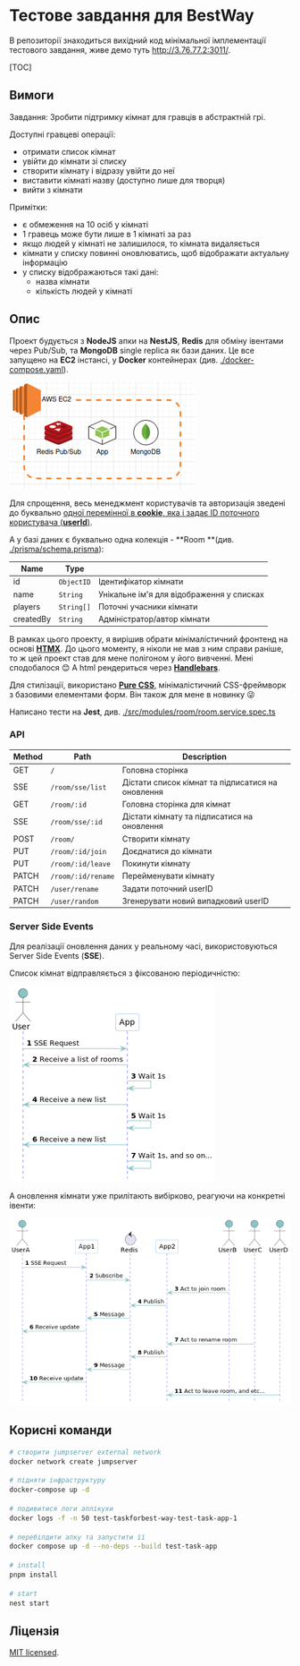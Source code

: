 # Тестове завдання для BestWay

В репозиторії знаходиться вихідний код мінімальної імплементації тестового завдання, живе демо туть http://3.76.77.2:3011/.

[TOC]

## Вимоги

Завдання: Зробити підтримку кімнат для гравців в абстрактній грі.

Доступні гравцеві операції:

- отримати список кімнат
- увійти до кімнати зі списку
- створити кімнату і відразу увійти до неї
- виставити кімнаті назву (доступно лише для творця)
- вийти з кімнати

Примітки:

- є обмеження на 10 осіб у кімнаті
- 1 гравець може бути лише в 1 кімнаті за раз
- якщо людей у кімнаті не залишилося, то кімната видаляється
- кімнати у списку повинні оновлюватись, щоб відображати актуальну інформацію
- у списку відображаються такі дані:
    - назва кімнати
    - кількість людей у кімнаті

## Опис

Проект будується з **NodeJS** апки на **NestJS**, **Redis** для обміну івентами через Pub/Sub, та **MongoDB** single replica як бази
даних. Це все запущено на **EC2** інстансі, у **Docker** контейнерах (див. [./docker-compose.yaml](./docker-compose.yaml)).

![](./doc/infrastructure.png)

Для спрощення, весь менеджмент користувачів та авторизація зведені до буквально [одної перемінної в **cookie**, яка і задає ID поточного користувача (**userId**)](src/utils/cookie/set-cookie-user-id.ts).

А у базі даних є буквально одна колекція - **Room **(див. [./prisma/schema.prisma](./prisma/schema.prisma)):

| Name      | Type       |                                           |
|-----------|------------|-------------------------------------------|
| id        | `ObjectID` | Ідентифікатор кімнати                     |
| name      | `String`   | Унікальне ім'я для відображення у списках |
| players   | `String[]` | Поточні учасники кімнати                  |
| createdBy | `String`   | Адміністратор/автор кімнати               |

В рамках цього проекту, я вирішив обрати мінімалістичний фронтенд на основі **[HTMX](https://htmx.org/)**. До цього моменту, я ніколи не мав з ним справи раніше, то ж цей проект став для мене полігоном у його вивченні. Мені сподобалося :blush:  А html рендериться через **[Handlebars](https://handlebarsjs.com/)**.

Для стилізації, використано **[Pure CSS](https://purecss.io/)**, мінімалістичний CSS-фреймворк з базовими елементами форм. Він також для мене в новинку :stuck_out_tongue_winking_eye:

Написано тести на **Jest**, див. [./src/modules/room/room.service.spec.ts](./src/modules/room/room.service.spec.ts)

### API

| Method | Path               | Description                                       |
|--------|--------------------|---------------------------------------------------|
| GET    | `/`                | Головна сторінка                                  |
| SSE    | `/room/sse/list`   | Дістати список кімнат та підписатися на оновлення |
| GET    | `/room/:id`        | Головна сторінка для кімнат                       |
| SSE    | `/room/sse/:id`    | Дістати кімнату та підписатися на оновлення       |
| POST   | `/room/`           | Створити кімнату                                  |
| PUT    | `/room/:id/join`   | Доєднатися до кімнати                             |
| PUT    | `/room/:id/leave`  | Покинути кімнату                                  |
| PATCH  | `/room/:id/rename` | Перейменувати кімнату                             |
| PATCH  | `/user/rename`     | Задати поточний userID                            |
| PATCH  | `/user/random`     | Згенерувати новий випадковий userID               |

### Server Side Events

Для реалізації оновлення даних у реальному часі, використовуються Server Side Events (**SSE**).

Список кімнат відправляється з фіксованою періодичністю:

![](doc/puml/list.sse.png)

А оновлення кімнати уже прилітають вибірково, реагуючи на конкретні івенти:

![](doc/puml/room.sse.png)

## Корисні команди

```bash
# створити jumpserver external network
docker network create jumpserver

# підняти інфраструктуру
docker-compose up -d

# подивитися логи аплікухи
docker logs -f -n 50 test-taskforbest-way-test-task-app-1

# перебілдити апку та запустити її
docker compose up -d --no-deps --build test-task-app

# install
pnpm install

# start
nest start
```

## Ліцензія

[MIT licensed](LICENSE).
